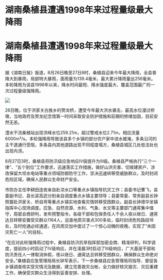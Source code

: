 # 湖南桑植县遭遇1998年来过程量级最大降雨

# 湖南桑植县遭遇1998年来过程量级最大降雨

据《湖南日报》报道，8月26日晚至27日8时，桑植县迎来今年最大降雨，全县普降大到暴雨，局部特大暴雨，面雨量为139.4毫米，最大累计降雨量达256毫米。本轮降雨为该县1998年以来，降水时间最短、降水强度最大、覆盖范围最广的一次过程量级强降雨。

![](https://inews.gtimg.com/om_bt/O5kesEVhTnByfn8658po3TyRztRf3EdHY_q5qvl6LgFB0AA/1000)

26日晚，位于洪家关白族乡的贺龙桥，遭受今年最大洪水袭击，最高水位漫过桥墩，当地政府及贺龙纪念馆第一时间采取安全防护措施和前期的修缮加固，目前安然无恙。

澧水干流桑植站出现洪峰水位259.21m，超过警戒水位2.71m，相应流量6000m³/s。本轮强降雨导致该县多个乡镇的部分农户家中进水被淹，多条沿河的主干道通行受阻，多条县内其他道路出现不同程度塌方，桑植县城区几处低洼处也出现内涝。

8月27日3时，桑植县将防汛级应急响应Ⅳ级提升为Ⅲ级。桑植县严格执行“三个一律”、“五个到位”工作要求，迅速落实工作措施，做好山洪灾害、切坡建房户、涉改保留大坝水电站等重点领域防御防守工作，坚决迅速转移受威胁群众，及时封闭危险区域，确保人民群众生命财产安全。

市防办主任李耕田连夜亲自赴凉水口等重点乡镇指导抗灾工作；县委书记曹飞，县委副书记、县长梁高武分别亲自调度重点乡镇主要领导；县委常委、常务副县长钟照寰赴洪家关、桥自弯等重点乡镇实地查看灾情转移受困群众，副县长钟德华坐镇指挥中心现场调度。应急、自然资源、水利、气象、水文等主要部门通宵集中值守，周密会商研判，发布预警指令，各级干部和包保责任人千余人夜以继日、通宵达旦转移安置受灾群众1164人，巡查地质灾害点300多处，临时封闭危险路段18处，及时抢通必经通道，在风雨交加中度过了一个惊心动魄的夜晚，实现了“未因灾死亡一人”的目标。

“在应对此轮强降雨过程中，桑植县防汛抗旱指挥部加密会商、精准研判，科学调度，提前四小时启动了Ⅳ级响应，并在凌晨3时启动了Ⅲ级响应，广大基层干部和防汛责任人一律取消休假，夜以继日、通宵达旦转移受困群众，确保群众生命绝对安全。”桑植县应急管理局局长钟军表示，下一步桑植县应急管理局将指导、督促各乡镇调查核实受灾情况及数据，建立完善救灾台帐，全力做好核灾报灾、灾后重建工作，确保受灾群众生活得到妥善安排、处理。

